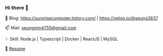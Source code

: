 ### Hi there 👋

💬 Blog: https://surprisecomputer.tistory.com/ | https://velog.io/@seung3837

📫 Mail: seungmin4755@gmail.com

✨ Skill: Node.js | Typescript | Docker | ReactJS | MySQL

🌱 [Resume](https://www.notion.so/Seungmin-Lee-706a5c55276c4ff58f1ff87d433bb4fb)

<!--
**Seung3837/Seung3837** is a ✨ _special_ ✨ repository because its `README.md` (this file) appears on your GitHub profile.

Here are some ideas to get you started:

- 🔭 I’m currently working on ...
- 🌱 I’m currently learning ...
- 👯 I’m looking to collaborate on ...
- 🤔 I’m looking for help with ...
- 💬 Ask me about ...
- 📫 How to reach me: ...
- 😄 Pronouns: ...
- ⚡ Fun fact: ...
-->
